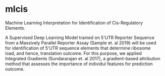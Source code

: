 # mlcis

Machine Learning Interpretation for Identification of Cis-Regulatory Elements.

A Supervised Deep Learning Model trained on 5'UTR Reporter Sequence from a Massively Parallel Reporter Assay (Sample et. al 2019) will be used for identification of 5'UTR sequence elements that determine ribosome load, and hence, translation outcome. For this purpose, we applied Integrated Gradients (Sundararajan et. al 2017), a gradient-based attribution method that assesses the importance of individul features for prediction outcome.
